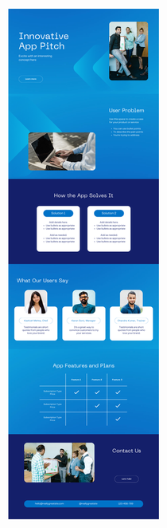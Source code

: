 ![template](https://raw.githubusercontent.com/ShriIraCatalog/resources-two/refs/heads/master/2025/04/20/20250420202250.png)
